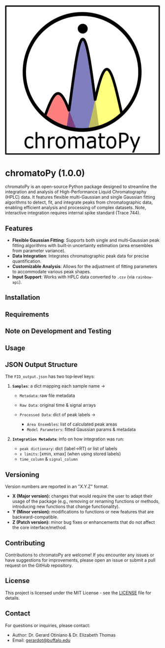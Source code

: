 [![ChromatoPy Logo](misc/chromatoPy.png)](https://github.com/GerardOtiniano/chromatoPy/blob/2b36a74ed639d5c30ae1e143843c1532b0a84237/misc/chromatoPy.png)

# chromatoPy (1.0.0)

chromatoPy is an open-source Python package designed to streamline the integration and analysis of High-Performance Liquid Chromatography (HPLC) data. It features flexible multi-Gaussian and single Gaussian fitting algorithms to detect, fit, and integrate peaks from chromatographic data, enabling efficient analysis and processing of complex datasets. Note, interactive integration requires internal spike standard (Trace 744).

## Features

- **Flexible Gaussian Fitting**: Supports both single and multi‑Gaussian peak fitting algorithms with built‑in uncertainty estimation (area ensembles from parameter variance).
- **Data Integration**: Integrates chromatographic peak data for precise quantification.
- **Customizable Analysis**: Allows for the adjustment of fitting parameters to accommodate various peak shapes.
- **Input Support**: Works with HPLC data converted to `.csv` (via `rainbow-api`).

## Installation

## Requirements

## Note on Development and Testing

## Usage

## JSON Output Structure

The `FID_output.json` has two top‑level keys:

1. **`Samples`**: a dict mapping each sample name →

   - `Metadata`: raw file metadata
   - `Raw Data`: original time & signal arrays
   - `Processed Data`: dict of peak labels →

     - `Area Ensembles`: list of calculated peak areas
     - `Model Parameters`: fitted Gaussian params & metadata

2. **`Integration Metadata`**: info on how integration was run:

   - `peak dictionary`: dict (label→RT) or list of labels
   - `x limits`: \[xmin, xmax] (when using stored labels)
   - `time_column` & `signal_column`

## Versioning

Version numbers are reported in an "X.Y.Z" format.

- **X (Major version):** changes that would require the user to adapt their usage of the package (e.g., removing or renaming functions or methods, introducing new functions that change functionality).
- **Y (Minor version):** modifications to functions or new features that are backward-compatible.
- **Z (Patch version):** minor bug fixes or enhancements that do not affect the core interface/method.

## Contributing

Contributions to chromatoPy are welcome! If you encounter any issues or have suggestions for improvements, please open an issue or submit a pull request on the GitHub repository.

## License

This project is licensed under the MIT License - see the [LICENSE](LICENSE) file for details.

## Contact

For questions or inquiries, please contact:

- Author: Dr. Gerard Otiniano & Dr. Elizabeth Thomas
- Email: gerardot@buffalo.edu
